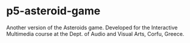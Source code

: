 # p5-asteroid-game
Another version of the Asteroids game. Developed for the Interactive Multimedia course at the Dept. of Audio and Visual Arts, Corfu, Greece.
